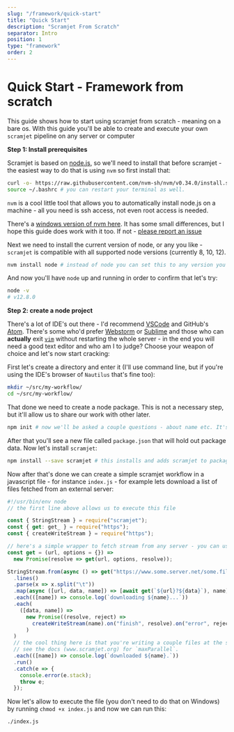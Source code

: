 ```yaml
---
slug: "/framework/quick-start"
title: "Quick Start"
description: "Scramjet From Scratch"
separator: Intro
position: 1
type: "framework"
order: 2
---
```


# Quick Start - Framework from scratch

This guide shows how to start using scramjet from scratch - meaning on a bare os. With this guide you'll be able to create and execute your own `scramjet` pipeline on any server or computer

**Step 1: Install prerequisites**

Scramjet is based on [node.js](https://www.nodejs.org), so we'll need to install that before scramjet - the easiest way to do that is using `nvm` so first install that:

```bash
curl -o- https://raw.githubusercontent.com/nvm-sh/nvm/v0.34.0/install.sh | bash
source ~/.bashrc # you can restart your terminal as well.
```

`nvm` is a cool little tool that allows you to automatically install node.js on a machine - all you need is ssh access, not even root access is needed.

There's a [windows version of nvm here](https://github.com/coreybutler/nvm-windows). It has some small differences, but I hope this guide does work with it too. If not - [please report an issue](https://github.com/signicode/scramjet/issues)

Next we need to install the current version of node, or any you like - `scramjet` is compatible with all supported node versions (currently 8, 10, 12).

```bash
nvm install node # instead of node you can set this to any version you like, 8.16.0 for instance.
```

And now you'll have `node` up and running in order to confirm that let's try:

```bash
node -v
# v12.8.0
```

**Step 2: create a node project**

There's a lot of IDE's out there - I'd recommend [VSCode](https://code.visualstudio.com/) and GitHub's [Atom](https://atom.io/). There's some who'd prefer [Webstorm](https://www.jetbrains.com/webstorm/) or [Sublime](https://www.sublimetext.com/) and those who can **actually** exit [`vim`](https://www.vim.org/) without restarting the whole server - in the end you will need a good text editor and who am I to judge? Choose your weapon of choice and let's now start cracking:

First let's create a directory and enter it (I'll use command line, but if you're using the IDE's browser of `Nautilus` that's fine too):

```bash
mkdir ~/src/my-workflow/
cd ~/src/my-workflow/
```

That done we need to create a node package. This is not a necessary step, but it'll allow us to share our work with other later.

```bash
npm init # now we'll be asked a couple questions - about name etc. It's ok to just keep pressing enter.
```

After that you'll see a new file called `package.json` that will hold out package data. Now let's install `scramjet`:

```bash
npm install --save scramjet # this installs and adds scramjet to package.json so others know it's needed to run
```

Now after that's done we can create a simple scramjet workflow in a javascript file - for instance `index.js` - for example lets download a list of files fetched from an external server:

```javascript
#!/usr/bin/env node
// the first line above allows us to execute this file

const { StringStream } = require("scramjet");
const { get: get_ } = require("https");
const { createWriteStream } = require("https");

// here's a simple wrapper to fetch stream from any server - you can use this or axios, request or node-fetch.
const get = (url, options = {}) =>
  new Promise(resolve => get(url, options, resolve));

StringStream.from(async () => get("https://www.some.server.net/some.file.txt"))
  .lines()
  .parse(x => x.split("\t"))
  .map(async ([url, data, name]) => [await get(`${url}?${data}`), name])
  .each(([name]) => console.log(`downloading ${name}...`))
  .each(
    ([data, name]) =>
      new Promise((resolve, reject) =>
        createWriteStream(name).on("finish", resolve).on("error", reject)
      )
  )
  // the cool thing here is that you're writing a couple files at the same time
  // see the docs (www.scramjet.org) for `maxParallel`.
  .each(([name]) => console.log(`downloaded ${name}.`))
  .run()
  .catch(e => {
    console.error(e.stack);
    throw e;
  });
```

Now let's allow to execute the file (you don't need to do that on Windows) by running `chmod +x index.js` and now we can run this:

```bash
./index.js
```
